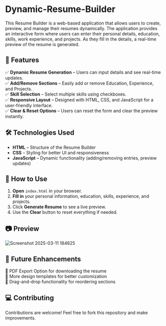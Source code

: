 # Dynamic-Resume-Builder
This Resume Builder is a web-based application that allows users to create, preview, and manage their resumes dynamically. The application provides an interactive form where users can enter their personal details, education, skills, work experience, and projects. As they fill in the details, a real-time preview of the resume is generated.

## 🚀 Features  
✅ **Dynamic Resume Generation** – Users can input details and see real-time updates.  
✅ **Add/Remove Sections** – Easily add or remove Education, Experience, and Projects.  
✅ **Skill Selection** – Select multiple skills using checkboxes.  
✅ **Responsive Layout** – Designed with HTML, CSS, and JavaScript for a user-friendly interface.  
✅ **Clear & Reset Options** – Users can reset the form and clear the preview instantly.  

## 🛠️ Technologies Used  
- **HTML** – Structure of the Resume Builder  
- **CSS** – Styling for better UI and responsiveness  
- **JavaScript** – Dynamic functionality (adding/removing entries, preview updates)  

## 📌 How to Use  
1. **Open** `index.html` in your browser.  
2. **Fill in** your personal information, education, skills, experience, and projects.  
3. Click **Generate Resume** to see a live preview.  
4. Use the **Clear** button to reset everything if needed.  

## 📷 Preview  
![Screenshot 2025-03-11 184625](https://github.com/user-attachments/assets/96f69623-6721-4eb8-ae2d-4b7bcb2f918a)

## 📜 Future Enhancements  
🔹 PDF Export Option for downloading the resume  
🔹 More design templates for better customization  
🔹 Drag-and-drop functionality for reordering sections  

## 💻 Contributing  
Contributions are welcome! Feel free to fork this repository and make improvements.
